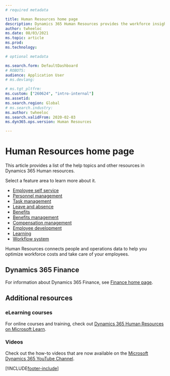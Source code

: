 ```yaml
---
# required metadata

title: Human Resources home page
description: Dynamics 365 Human Resources provides the workforce insights you need to build data-driven employee experiences across multiple areas.
author: twheeloc
ms.date: 08/03/2021
ms.topic: article
ms.prod: 
ms.technology: 

# optional metadata

ms.search.form: DefaultDashboard
# ROBOTS: 
audience: Application User
# ms.devlang: 

# ms.tgt_pltfrm: 
ms.custom: ["260624", "intro-internal"]
ms.assetid: 
ms.search.region: Global
# ms.search.industry: 
ms.author: twheeloc
ms.search.validFrom: 2020-02-03
ms.dyn365.ops.version: Human Resources

---
```


# Human Resources home page



This article provides a list of the help topics and other resources in Dynamics 365 Human resources. 

Select a feature area to learn more about it.

- [Employee self service](hr-employee-manager-self-service-overview.md)
- [Personnel management](hr-personnel-departments-jobs-positions.md)
- [Task management](hr-task-mgmt.md)
- [Leave and absence](hr-leave-and-absence-overview.md)
- [Benefits](hr-benefits-manage-program.md)
- [Benefits management](hr-benefits-management-overview.md)
- [Compensation management](hr-compensation-overview.md)
- [Employee development](hr-develop-performance-management-overview.md)
- [Learning](hr-learning-courses.md)
- [Workflow system]( ../fin-ops-core/fin-ops/organization-administration/overview-workflow-system.md?toc=/dynamics365/human-resources/toc.json)

Human Resources connects people and operations data to help you optimize workforce costs and take care of your employees.

## Dynamics 365 Finance

For information about Dynamics 365 Finance, see [Finance home page](../finance/index.md).

## Additional resources

### eLearning courses
For online courses and training, check out [Dynamics 365 Human Resources on Microsoft Learn](/learn/browse/?products=dynamics-human-resources&expanded=dynamics-365).

### Videos

Check out the how-to videos that are now available on the [Microsoft Dynamics 365 YouTube Channel](https://www.youtube.com/channel/UCJGCg4rB3QSs8y_1FquelBQ).

[!INCLUDE[footer-include](../includes/footer-banner.md)]
